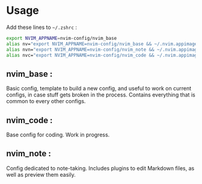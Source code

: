 # Usage

Add these lines to `~/.zshrc` :
```zsh
export NVIM_APPNAME=nvim-config/nvim_base
alias nv="export NVIM_APPNAME=nvim-config/nvim_base && ~/.nvim.appimage" # Switch to and open with basic config
alias nvn="export NVIM_APPNAME=nvim-config/nvim_note && ~/.nvim.appimage" # Switch to and open with note-taking config
alias nvc="export NVIM_APPNAME=nvim-config/nvim_code && ~/.nvim.appimage" # Switch to and open with coding config
```

## nvim_base :

Basic config, template to build a new config, and useful to work on current configs, in case stuff gets broken in the process.
Contains everything that is common to every other configs.

## nvim_code :

Base config for coding. Work in progress.

## nvim_note :

Config dedicated to note-taking. Includes plugins to edit Markdown files, as well as preview them easily.
